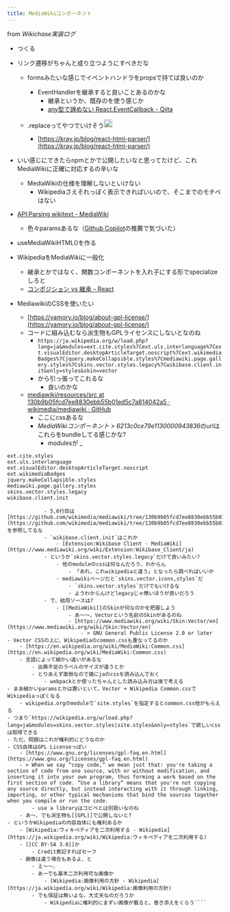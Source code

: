 ```yaml
---
title: MediaWikiコンポーネント
---
```


from *Wikichase実装ログ*

* つくる

* リンク遷移がちゃんと成り立つようにすべきだな
  
  * formsみたいな感じでイベントハンドラをpropsで持てば良いのか
    * EventHandlerを継承すると良いことあるのかな
      * 継承というか、既存のを使う感じか
      * [any型で諦めない React.EventCallback - Qiita](https://qiita.com/Takepepe/items/f1ba99a7ca7e66290f24)
  * .replaceってやつでいけそう<img src='https://scrapbox.io/api/pages/blu3mo-public/blu3mo/icon' alt='blu3mo.icon' height="19.5"/>

    * [https://kray.jp/blog/react-html-parser/](https://kray.jp/blog/react-html-parser/)
* いい感じにできたらnpmとかで公開したいなと思ってたけど、これMediaWikiに正確に対応するの辛いな
  
  * MediaWikiの仕様を理解しないといけない
    * Wikipediaさえそれっぽく表示できればいいので、そこまでのモチベはない
* [API:Parsing wikitext - MediaWiki](https://www.mediawiki.org/wiki/API:Parsing_wikitext)
  
  * 色々paramsあるな（[Github Copilot](Github%20Copilot.md)の推薦で気づいた）
* useMediaWikiHTML()を作る

* WikipediaをMediaWikiに一般化
  
  * 継承とかではなく、関数コンポーネントを入れ子にする形でspecializeしろと
  * [コンポジション vs 継承 – React](https://ja.reactjs.org/docs/composition-vs-inheritance.html)
* MediawikiのCSSを使いたい
  
  * [https://yamory.io/blog/about-gpl-license/](https://yamory.io/blog/about-gpl-license/)
  * コードに組み込むなら派生物もGPLライセンスにしないとなのね
    * `https://ja.wikipedia.org/w/load.php?lang=ja&modules=ext.cite.styles%7Cext.uls.interlanguage%7Cext.visualEditor.desktopArticleTarget.noscript%7Cext.wikimediaBadges%7Cjquery.makeCollapsible.styles%7Cmediawiki.page.gallery.styles%7Cskins.vector.styles.legacy%7Cwikibase.client.init&only=styles&skin=vector`
    * から引っ張ってこれるな
      * 良いのかな
  * [mediawiki/resources/src at 130b9b05fcd7ee8830ebb55b01ed5c7a814042a5 · wikimedia/mediawiki · GitHub](https://github.com/wikimedia/mediawiki/tree/130b9b05fcd7ee8830ebb55b01ed5c7a814042a5/resources/src)
    * ここにcssあるな
    * *MediaWikiコンポーネント > 6213c0ce79e1130000943836*のurlはこれらをbundleしてる感じかな?
      * modulesが
        \_

````
ext.cite.styles
ext.uls.interlanguage
ext.visualEditor.desktopArticleTarget.noscript
ext.wikimediaBadges
jquery.makeCollapsible.styles
mediawiki.page.gallery.styles
skins.vector.styles.legacy
wikibase.client.init
````

````
            - 5,6行目は[https://github.com/wikimedia/mediawiki/tree/130b9b05fcd7ee8830ebb55b01ed5c7a814042a5/resources/src](https://github.com/wikimedia/mediawiki/tree/130b9b05fcd7ee8830ebb55b01ed5c7a814042a5/resources/src) を参照してるな
            - `wikibase.client.init`はこれか
                - [Extension:Wikibase Client - MediaWiki](https://www.mediawiki.org/wiki/Extension:Wikibase_Client/ja)
            - というか`skins.vector.styles.legacy`だけで良いみたい?
                - 他のmoduleのcssは何なんだろう、わからん
                    - 「あれ、これwikipediaと違う」となったら調べればいいか
                - mediawikiページだと`skins.vector.icons,styles`だ
                    - `skins.vector.styles`だけでもいけるな
                    - ようわからんけどlegacyじゃ無いほうが良いだろう
            - で、結局ソースは?
                - [[MediaWiki]]のSkinが何なのかを把握しよう
                    - あ〜〜、Vectorという名前のSkinがあるのね
                    - [https://www.mediawiki.org/wiki/Skin:Vector/en](https://www.mediawiki.org/wiki/Skin:Vector/en)
                        - > GNU General Public License 2.0 or later
- Vector CSSの上に、Wikipediaのcommon.cssも重なってるのか
    - [https://en.wikipedia.org/wiki/MediaWiki:Common.css](https://en.wikipedia.org/wiki/MediaWiki:Common.css)
    - 言語によって細かい違いがあるな
        - 出典不足のラベルのサイズが違うとか
        - とりあえず面倒なので雑にjaのcssを読み込んでおく
            - webpackとか使ったちゃんとした読み込み方は後で考える
- まあ細かいparamsとかは置いといて、Vector + Wikipedia Common.cssでWikipediaっぽくなる
    - wikipedia.orgのmoduleで`site.styles`を指定するとcommon.css他がもらえる
- つまり`https://wikipedia.org/w/load.php?lang=ja&modules=skins.vector.styles|site.styles&only=styles`で欲しいcssは取得できる
- ただ、問題はこれが権利的にどうなのか
- CSS自体はGPL Licenseっぽい
    - [https://www.gnu.org/licenses/gpl-faq.en.html](https://www.gnu.org/licenses/gpl-faq.en.html)
    - > When we say “copy code,” we mean just that: you're taking a section of code from one source, with or without modification, and inserting it into your own program, thus forming a work based on the first section of code. “Use a library” means that you're not copying any source directly, but instead interacting with it through linking, importing, or other typical mechanisms that bind the sources together when you compile or run the code.
        - use a libraryはコピペとは別扱いなのね
    - あ〜、でも派生物も[[GPL]]で公開しないと?
- というかWikipediaの内容自体にも権利あるか
    - [Wikipedia:ウィキペディアを二次利用する - Wikipedia](https://ja.wikipedia.org/wiki/Wikipedia:ウィキペディアを二次利用する)
    - [[CC BY-SA 3.0]]か
        - Credit表記すればセーフ
    - 画像は違う場合もあるよ、と
        - え〜〜、
        - あーでも基本二次利用可な画像か
            - [Wikipedia:画像利用の方針 - Wikipedia](https://ja.wikipedia.org/wiki/Wikipedia:画像利用の方針)
        - でも保証は無いよな、大丈夫なのだろうか
            - Wikipediaに権利的にまずい画像が載ると、巻き添えをくらう````
